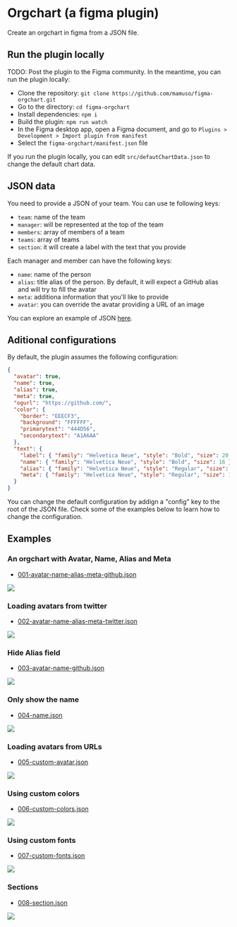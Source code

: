 # Orgchart (a figma plugin)

Create an orgchart in figma from a JSON file.

## Run the plugin locally

TODO: Post the plugin to the Figma community. In the meantime, you can run the plugin locally:

- Clone the repository: `git clone https://github.com/mamuso/figma-orgchart.git`
- Go to the directory: `cd figma-orgchart`
- Install dependencies: `npm i`
- Build the plugin: `npm run watch`
- In the Figma desktop app, open a Figma document, and go to `Plugins > Development > Import plugin from manifest`
- Select the `figma-orgchart/manifest.json` file

If you run the plugin locally, you can edit `src/defautChartData.json` to change the default chart data.

## JSON data

You need to provide a JSON of your team. You can use te following keys:

- `team`: name of the team
- `manager`: will be represented at the top of the team
- `members`: array of members of a team
- `teams`: array of teams
- `section`: it will create a label with the text that you provide

Each manager and member can have the following keys:

- `name`: name of the person
- `alias`: title alias of the person. By default, it will expect a GitHub alias and will try to fill the avatar
- `meta`: additiona information that you'll like to provide
- `avatar`: you can override the avatar providing a URL of an image

You can explore an example of JSON [here](https://jsoneditoronline.org/beta/#left=cloud.35c0637679714972b1d6e1db53e6008d).

## Aditional configurations

By default, the plugin assumes the following configuration:

```json
{
  "avatar": true,
  "name": true,
  "alias": true,
  "meta": true,
  "ogurl": "https://github.com/",
  "color": {
    "border": "EEECF3",
    "background": "FFFFFF",
    "primarytext": "444D56",
    "secondarytext": "A1A6AA"
  },
  "text": {
    "label": { "family": "Helvetica Neue", "style": "Bold", "size": 20 },
    "name": { "family": "Helvetica Neue", "style": "Bold", "size": 16 },
    "alias": { "family": "Helvetica Neue", "style": "Regular", "size": 12 },
    "meta": { "family": "Helvetica Neue", "style": "Regular", "size": 12 }
  }
}
```

You can change the default configuration by addign a "config" key to the root of the JSON file. Check some of the examples below to learn how to change the configuration.

## Examples

### An orgchart with Avatar, Name, Alias and Meta

- [001-avatar-name-alias-meta-github.json](examples/001-avatar-name-alias-meta-github.json)

![](assets/001-avatar-name-alias-meta-github.png)

### Loading avatars from twitter

- [002-avatar-name-alias-meta-twitter.json](examples/002-avatar-name-alias-meta-twitter.json)

![](assets/002-avatar-name-alias-meta-twitter.png)

### Hide Alias field

- [003-avatar-name-github.json](examples/003-avatar-name-github.json)

![](assets/003-avatar-name-github.png)

### Only show the name

- [004-name.json](examples/004-name.json)

![](assets/004-name.png)

### Loading avatars from URLs

- [005-custom-avatar.json](examples/005-custom-avatar.json)

![](assets/005-custom-avatar.png)

### Using custom colors

- [006-custom-colors.json](examples/006-custom-colors.json)

![](assets/006-custom-colors.png)

### Using custom fonts

- [007-custom-fonts.json](examples/007-custom-fonts.json)

![](assets/007-custom-fonts.png)

### Sections

- [008-section.json](examples/008-section.json)

![](assets/008-section.png)
